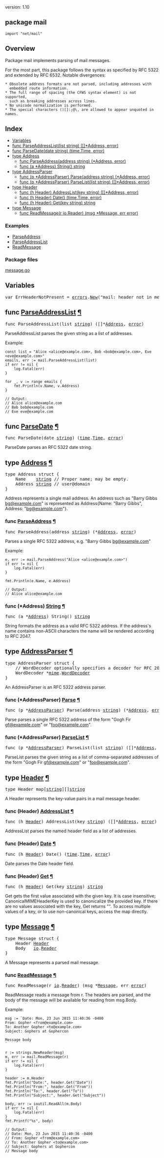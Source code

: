 version: 1.10
## package mail

  `import "net/mail"`

## Overview

Package mail implements parsing of mail messages.

For the most part, this package follows the syntax as specified by RFC 5322 and
extended by RFC 6532. Notable divergences:

    * Obsolete address formats are not parsed, including addresses with
      embedded route information.
    * The full range of spacing (the CFWS syntax element) is not supported,
      such as breaking addresses across lines.
    * No unicode normalization is performed.
    * The special characters ()[]:;@\, are allowed to appear unquoted in names.

## Index

- [Variables](#pkg-variables)
- [func ParseAddressList(list string) ([]*Address, error)](#ParseAddressList)
- [func ParseDate(date string) (time.Time, error)](#ParseDate)
- [type Address](#Address)
  - [func ParseAddress(address string) (*Address, error)](#ParseAddress)
  - [func (a *Address) String() string](#Address.String)
- [type AddressParser](#AddressParser)
  - [func (p *AddressParser) Parse(address string) (*Address, error)](#AddressParser.Parse)
  - [func (p *AddressParser) ParseList(list string) ([]*Address, error)](#AddressParser.ParseList)
- [type Header](#Header)
  - [func (h Header) AddressList(key string) ([]*Address, error)](#Header.AddressList)
  - [func (h Header) Date() (time.Time, error)](#Header.Date)
  - [func (h Header) Get(key string) string](#Header.Get)
- [type Message](#Message)
  - [func ReadMessage(r io.Reader) (msg *Message, err error)](#ReadMessage)

### Examples

- [ParseAddress](#exampleParseAddress)
- [ParseAddressList](#exampleParseAddressList)
- [ReadMessage](#exampleReadMessage)

### Package files
 [message.go](//github.com/golang/go/blob/2ea7d3461bb41d0ae12b56ee52d43314bcdb97f9/src/net/mail/message.go)

<h2 id="pkg-variables">Variables</h2>

<pre>var <span id="ErrHeaderNotPresent">ErrHeaderNotPresent</span> = <a href="/errors/">errors</a>.<a href="/errors/#New">New</a>(&#34;mail: header not in message&#34;)</pre>


<h2 id="ParseAddressList">func <a href="//github.com/golang/go/blob/2ea7d3461bb41d0ae12b56ee52d43314bcdb97f9/src/net/mail/message.go#L143">ParseAddressList</a>
    <a href="#ParseAddressList">¶</a></h2>
<pre>func ParseAddressList(list <a href="/builtin/#string">string</a>) ([]*<a href="#Address">Address</a>, <a href="/builtin/#error">error</a>)</pre>

ParseAddressList parses the given string as a list of addresses.

<a id="exampleParseAddressList"></a>
Example:

    const list = "Alice <alice@example.com>, Bob <bob@example.com>, Eve <eve@example.com>"
    emails, err := mail.ParseAddressList(list)
    if err != nil {
        log.Fatal(err)
    }

    for _, v := range emails {
        fmt.Println(v.Name, v.Address)
    }

    // Output:
    // Alice alice@example.com
    // Bob bob@example.com
    // Eve eve@example.com

<h2 id="ParseDate">func <a href="//github.com/golang/go/blob/2ea7d3461bb41d0ae12b56ee52d43314bcdb97f9/src/net/mail/message.go#L86">ParseDate</a>
    <a href="#ParseDate">¶</a></h2>
<pre>func ParseDate(date <a href="/builtin/#string">string</a>) (<a href="/time/">time</a>.<a href="/time/#Time">Time</a>, <a href="/builtin/#error">error</a>)</pre>

ParseDate parses an RFC 5322 date string.

<h2 id="Address">type <a href="//github.com/golang/go/blob/2ea7d3461bb41d0ae12b56ee52d43314bcdb97f9/src/net/mail/message.go#L132">Address</a>
    <a href="#Address">¶</a></h2>
<pre>type Address struct {
<span id="Address.Name"></span>    Name    <a href="/builtin/#string">string</a> <span class="comment">// Proper name; may be empty.</span>
<span id="Address.Address"></span>    Address <a href="/builtin/#string">string</a> <span class="comment">// user@domain</span>
}</pre>

Address represents a single mail address. An address such as "Barry Gibbs
<bg@example.com>" is represented as Address{Name: "Barry Gibbs", Address:
"bg@example.com"}.

<h3 id="ParseAddress">func <a href="//github.com/golang/go/blob/2ea7d3461bb41d0ae12b56ee52d43314bcdb97f9/src/net/mail/message.go#L138">ParseAddress</a>
    <a href="#ParseAddress">¶</a></h3>
<pre>func ParseAddress(address <a href="/builtin/#string">string</a>) (*<a href="#Address">Address</a>, <a href="/builtin/#error">error</a>)</pre>

Parses a single RFC 5322 address, e.g. "Barry Gibbs <bg@example.com>"

<a id="exampleParseAddress"></a>
Example:

    e, err := mail.ParseAddress("Alice <alice@example.com>")
    if err != nil {
        log.Fatal(err)
    }

    fmt.Println(e.Name, e.Address)

    // Output:
    // Alice alice@example.com

<h3 id="Address.String">func (*Address) <a href="//github.com/golang/go/blob/2ea7d3461bb41d0ae12b56ee52d43314bcdb97f9/src/net/mail/message.go#L168">String</a>
    <a href="#Address.String">¶</a></h3>
<pre>func (a *<a href="#Address">Address</a>) String() <a href="/builtin/#string">string</a></pre>

String formats the address as a valid RFC 5322 address. If the address's name
contains non-ASCII characters the name will be rendered according to RFC 2047.

<h2 id="AddressParser">type <a href="//github.com/golang/go/blob/2ea7d3461bb41d0ae12b56ee52d43314bcdb97f9/src/net/mail/message.go#L148">AddressParser</a>
    <a href="#AddressParser">¶</a></h2>
<pre>type AddressParser struct {
<span id="AddressParser.WordDecoder"></span>    <span class="comment">// WordDecoder optionally specifies a decoder for RFC 2047 encoded-words.</span>
    WordDecoder *<a href="/mime/">mime</a>.<a href="/mime/#WordDecoder">WordDecoder</a>
}</pre>

An AddressParser is an RFC 5322 address parser.

<h3 id="AddressParser.Parse">func (*AddressParser) <a href="//github.com/golang/go/blob/2ea7d3461bb41d0ae12b56ee52d43314bcdb97f9/src/net/mail/message.go#L155">Parse</a>
    <a href="#AddressParser.Parse">¶</a></h3>
<pre>func (p *<a href="#AddressParser">AddressParser</a>) Parse(address <a href="/builtin/#string">string</a>) (*<a href="#Address">Address</a>, <a href="/builtin/#error">error</a>)</pre>

Parse parses a single RFC 5322 address of the form "Gogh Fir <gf@example.com>"
or "foo@example.com".

<h3 id="AddressParser.ParseList">func (*AddressParser) <a href="//github.com/golang/go/blob/2ea7d3461bb41d0ae12b56ee52d43314bcdb97f9/src/net/mail/message.go#L161">ParseList</a>
    <a href="#AddressParser.ParseList">¶</a></h3>
<pre>func (p *<a href="#AddressParser">AddressParser</a>) ParseList(list <a href="/builtin/#string">string</a>) ([]*<a href="#Address">Address</a>, <a href="/builtin/#error">error</a>)</pre>

ParseList parses the given string as a list of comma-separated addresses of the
form "Gogh Fir <gf@example.com>" or "foo@example.com".

<h2 id="Header">type <a href="//github.com/golang/go/blob/2ea7d3461bb41d0ae12b56ee52d43314bcdb97f9/src/net/mail/message.go#L97">Header</a>
    <a href="#Header">¶</a></h2>
<pre>type Header map[<a href="/builtin/#string">string</a>][]<a href="/builtin/#string">string</a></pre>

A Header represents the key-value pairs in a mail message header.

<h3 id="Header.AddressList">func (Header) <a href="//github.com/golang/go/blob/2ea7d3461bb41d0ae12b56ee52d43314bcdb97f9/src/net/mail/message.go#L121">AddressList</a>
    <a href="#Header.AddressList">¶</a></h3>
<pre>func (h <a href="#Header">Header</a>) AddressList(key <a href="/builtin/#string">string</a>) ([]*<a href="#Address">Address</a>, <a href="/builtin/#error">error</a>)</pre>

AddressList parses the named header field as a list of addresses.

<h3 id="Header.Date">func (Header) <a href="//github.com/golang/go/blob/2ea7d3461bb41d0ae12b56ee52d43314bcdb97f9/src/net/mail/message.go#L112">Date</a>
    <a href="#Header.Date">¶</a></h3>
<pre>func (h <a href="#Header">Header</a>) Date() (<a href="/time/">time</a>.<a href="/time/#Time">Time</a>, <a href="/builtin/#error">error</a>)</pre>

Date parses the Date header field.

<h3 id="Header.Get">func (Header) <a href="//github.com/golang/go/blob/2ea7d3461bb41d0ae12b56ee52d43314bcdb97f9/src/net/mail/message.go#L105">Get</a>
    <a href="#Header.Get">¶</a></h3>
<pre>func (h <a href="#Header">Header</a>) Get(key <a href="/builtin/#string">string</a>) <a href="/builtin/#string">string</a></pre>

Get gets the first value associated with the given key. It is case insensitive;
CanonicalMIMEHeaderKey is used to canonicalize the provided key. If there are no
values associated with the key, Get returns "". To access multiple values of a
key, or to use non-canonical keys, access the map directly.

<h2 id="Message">type <a href="//github.com/golang/go/blob/2ea7d3461bb41d0ae12b56ee52d43314bcdb97f9/src/net/mail/message.go#L35">Message</a>
    <a href="#Message">¶</a></h2>
<pre>type Message struct {
<span id="Message.Header"></span>    Header <a href="#Header">Header</a>
<span id="Message.Body"></span>    Body   <a href="/io/">io</a>.<a href="/io/#Reader">Reader</a>
}</pre>

A Message represents a parsed mail message.

<h3 id="ReadMessage">func <a href="//github.com/golang/go/blob/2ea7d3461bb41d0ae12b56ee52d43314bcdb97f9/src/net/mail/message.go#L43">ReadMessage</a>
    <a href="#ReadMessage">¶</a></h3>
<pre>func ReadMessage(r <a href="/io/">io</a>.<a href="/io/#Reader">Reader</a>) (msg *<a href="#Message">Message</a>, err <a href="/builtin/#error">error</a>)</pre>

ReadMessage reads a message from r. The headers are parsed, and the body of the
message will be available for reading from msg.Body.

<a id="exampleReadMessage"></a>
Example:

    msg := `Date: Mon, 23 Jun 2015 11:40:36 -0400
    From: Gopher <from@example.com>
    To: Another Gopher <to@example.com>
    Subject: Gophers at Gophercon
    
    Message body
    `

    r := strings.NewReader(msg)
    m, err := mail.ReadMessage(r)
    if err != nil {
        log.Fatal(err)
    }

    header := m.Header
    fmt.Println("Date:", header.Get("Date"))
    fmt.Println("From:", header.Get("From"))
    fmt.Println("To:", header.Get("To"))
    fmt.Println("Subject:", header.Get("Subject"))

    body, err := ioutil.ReadAll(m.Body)
    if err != nil {
        log.Fatal(err)
    }
    fmt.Printf("%s", body)

    // Output:
    // Date: Mon, 23 Jun 2015 11:40:36 -0400
    // From: Gopher <from@example.com>
    // To: Another Gopher <to@example.com>
    // Subject: Gophers at Gophercon
    // Message body


